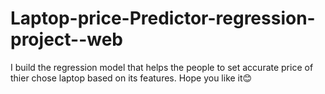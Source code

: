 # Laptop-price-Predictor-regression-project--web
I build the regression model that helps the people to set accurate price of thier chose laptop based on its features.
Hope you like it😊
